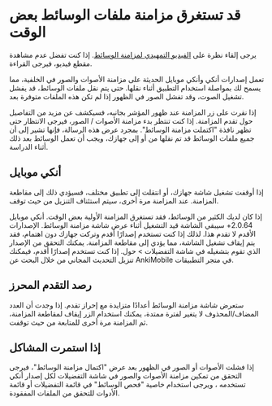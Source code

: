 # قد تستغرق مزامنة ملفات الوسائط بعض الوقت

يرجى إلقاء نظرة على [الفيديو التمهيدي لمزامنة الوسائط](https://www.youtube.com/watch?v=phP9GGG-PxY&yt:cc=on).
إذا كنت تفضل عدم مشاهدة مقطع فيديو، فيرجى القراءة.

تعمل إصدارات أنكي وأنكي موبايل الحديثة على مزامنة الأصوات والصور في الخلفية، مما يسمح لك بمواصلة استخدام التطبيق أثناء نقلها.
حتى يتم نقل ملفات الوسائط، قد يفشل تشغيل الصوت، وقد تفشل الصور في الظهور إذا لم تكن هذه الملفات متوفرة بعد.

إذا نقرت على زر المزامنة عند ظهور المؤشر بجانبه، فسيكشف عن مزيد من التفاصيل حول تقدم المزامنة.
إذا كنت تنتظر بدء مزامنة الأصوات / الصور، فيرجى الانتظار حتى تظهر نافذة "اكتملت مزامنة الوسائط".
بمجرد عرض هذه الرسالة، فإنها تشير إلى أن جميع ملفات الوسائط قد تم نقلها من أو إلى جهازك، ويجب أن تعمل الوسائط بعد ذلك أثناء الدراسة.

## أنكي موبايل

إذا أوقفت تشغيل شاشة جهازك، أو انتقلت إلى تطبيق مختلف، فسيؤدي ذلك إلى مقاطعة المزامنة. عند المزامنة مرة أخرى، سيتم استئناف التنزيل من حيث توقف.

إذا كان لديك الكثير من الوسائط، فقد تستغرق المزامنة الأولية بعض الوقت. 
أنكي موبايل 2.0.64+ سيبقي الشاشة قيد التشغيل أثناء عرض شاشة مزامنة الوسائط. الإصدارات الأقدم لا تقدم هذا.
لذلك إذا كنت تستخدم إصدارًا أقدم وتركت جهازك دون اهتمام، فقد يتم إيقاف تشغيل الشاشة، مما يؤدي إلى مقاطعة المزامنة.
يمكنك التحقق من الإصدار الذي تقوم بتشغيله في شاشة التفضيلات > حول. إذا كنت تستخدم إصدارًا أقدم، فيمكنك تنزيل التحديث المجاني من خلال البحث عن AnkiMobile في متجر التطبيقات.

## رصد التقدم المحرز

ستعرض شاشة مزامنة الوسائط أعدادًا متزايدة مع إحراز تقدم. إذا وجدت أن العدد المضاف/المحذوف لا يتغير لفترة ممتدة،
يمكنك استخدام الزر إيقاف لمقاطعة المزامنة، ثم المزامنة مرة أخرى للمتابعة من حيث توقفت.

## إذا استمرت المشاكل

إذا فشلت الأصوات أو الصور في الظهور بعد عرض "اكتمال مزامنة الوسائط"، فيرجى التحقق من تمكين مزامنة الأصوات والصور في شاشة التفضيلات لكل إصدار أنكي تستخدمه ، ويرجى استخدام خاصية "فحص الوسائط" في قائمة التفضيلات أو قائمة الأدوات للتحقق من الملفات المفقودة.
